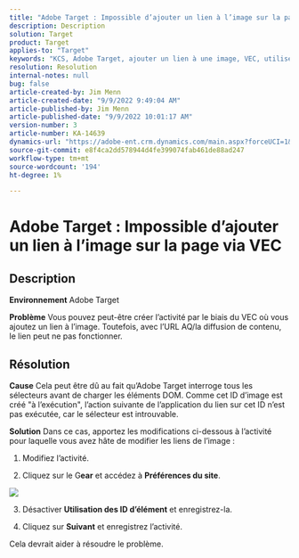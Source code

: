 ```yaml
---
title: "Adobe Target : Impossible d’ajouter un lien à l’image sur la page via VEC"
description: Description
solution: Target
product: Target
applies-to: "Target"
keywords: "KCS, Adobe Target, ajouter un lien à une image, VEC, utiliser des ID d’élément"
resolution: Resolution
internal-notes: null
bug: false
article-created-by: Jim Menn
article-created-date: "9/9/2022 9:49:04 AM"
article-published-by: Jim Menn
article-published-date: "9/9/2022 10:01:17 AM"
version-number: 3
article-number: KA-14639
dynamics-url: "https://adobe-ent.crm.dynamics.com/main.aspx?forceUCI=1&pagetype=entityrecord&etn=knowledgearticle&id=384c92a1-2430-ed11-9db1-0022480866ad"
source-git-commit: e8f4ca2dd578944d4fe399074fab461de88ad247
workflow-type: tm+mt
source-wordcount: '194'
ht-degree: 1%

---
```


# Adobe Target : Impossible d’ajouter un lien à l’image sur la page via VEC

## Description


<b>Environnement</b>
Adobe Target

<b>Problème</b>
Vous pouvez peut-être créer l’activité par le biais du VEC où vous ajoutez un lien à l’image.
Toutefois, avec l’URL AQ/la diffusion de contenu, le lien peut ne pas fonctionner.




## Résolution


<b>Cause</b>
Cela peut être dû au fait qu’Adobe Target interroge tous les sélecteurs avant de charger les éléments DOM. Comme cet ID d’image est créé &quot;à l’exécution&quot;, l’action suivante de l’application du lien sur cet ID n’est pas exécutée, car le sélecteur est introuvable.

<b>Solution</b>
Dans ce cas, apportez les modifications ci-dessous à l’activité pour laquelle vous avez hâte de modifier les liens de l’image :

1. Modifiez l’activité.

2. Cliquez sur le G<b>ear</b> et accédez à <b>Préférences du site</b>.

![](http://omniture.custhelp.com/ci/inlineImage/get/2604510/f3a717a357a2a8c34b6bdfae61ce60ee)

3. Désactiver <b>Utilisation des ID d’élément</b> et enregistrez-la.

4. Cliquez sur <b>Suivant</b> et enregistrez l’activité.

Cela devrait aider à résoudre le problème.
